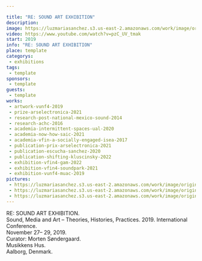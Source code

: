 ```yaml
---

title: "RE: SOUND ART EXHIBITION"
description: 
image: https://luzmariasanchez.s3.us-east-2.amazonaws.com/work/image/original/V.[u]nf_4_Aalborg_Documentation_04.JPG
video: https://www.youtube.com/watch?v=pzC_UV_tmak
start: 2019
info: "RE: SOUND ART EXHIBITION"
place: template
categorys:
 - exhibitions
tags:
 - template
sponsors:
 - template
guests:
 - template
works:
 - artwork-vunf4-2019
 - prize-arselectronica-2021
 - research-post-national-mexico-sound-2014
 - research-achc-2016
 - academia-intermittent-spaces-ual-2020
 - academia-now-how-saic-2021
 - academia-vfin-a-socially-engaged-isea-2017
 - publication-prix-arselectronica-2021
 - publication-escucha-sanchez-2020
 - publication-shifting-kluscinsky-2022
 - exhibition-vfin4-gam-2022
 - exhibition-vfin4-soundpark-2021
 - exhibition-vunf4-muac-2019
pictures:
 - https://luzmariasanchez.s3.us-east-2.amazonaws.com/work/image/original/V.[u]nf_4_Aalborg_Documentation_05.JPG
 - https://luzmariasanchez.s3.us-east-2.amazonaws.com/work/image/original/V.[u]nf_4_Aalborg_Documentation_11.JPG
 - https://luzmariasanchez.s3.us-east-2.amazonaws.com/work/image/original/V.[u]nf_4_Aalborg_Documentation_04.JPG
---
```

RE: SOUND ART EXHIBITION.\
Sound, Media and Art – Theories, Histories, Practices. 2019. International Conference.\
November 27– 29, 2019.\
Curator: Morten Søndergaard. \
Musikkens Hus. \
Aalborg, Denmark.

